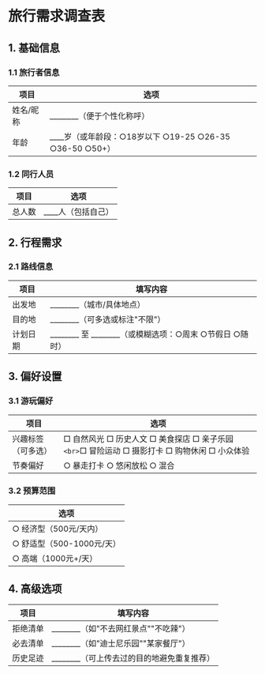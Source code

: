 # 旅行需求调查表

## 1. 基础信息

### 1.1 旅行者信息

| 项目      | 选项                                                         |
| --------- | ------------------------------------------------------------ |
| 姓名/昵称 | ________（便于个性化称呼）                                   |
| 年龄      | ____岁（或年龄段：○18岁以下 ○19-25 ○26-35 ○36-50 ○50+） |

### 1.2 同行人员

| 项目   | 选项               |
| ------ | ------------------ |
| 总人数 | ____人（包括自己） |

## 2. 行程需求

### 2.1 路线信息

| 项目     | 填写内容                                                   |
| -------- | ---------------------------------------------------------- |
| 出发地   | ________（城市/具体地点）                                  |
| 目的地   | ________（可多选或标注"不限"）                             |
| 计划日期 | ________ 至 ________（或模糊选项：○周末 ○节假日 ○随时） |

## 3. 偏好设置

### 3.1 游玩偏好

| 项目               | 选项                                                                                                   |
| ------------------ | ------------------------------------------------------------------------------------------------------ |
| 兴趣标签（可多选） | □ 自然风光 □ 历史人文 □ 美食探店 □ 亲子乐园`<br>`□ 冒险运动 □ 摄影打卡 □ 购物休闲 □ 小众体验 |
| 节奏偏好           | ○ 暴走打卡 ○ 悠闲放松 ○ 混合                                                                        |

### 3.2 预算范围

| 选项                       |
| -------------------------- |
| ○ 经济型（500元/天内）    |
| ○ 舒适型（500-1000元/天） |
| ○ 高端（1000元+/天）      |

## 4. 高级选项

| 项目     | 填写内容                                   |
| -------- | ------------------------------------------ |
| 拒绝清单 | ________（如"不去网红景点""不吃辣"）       |
| 必去清单 | ________（如"迪士尼乐园""某家餐厅"）       |
| 历史足迹 | ________（可上传去过的目的地避免重复推荐） |
